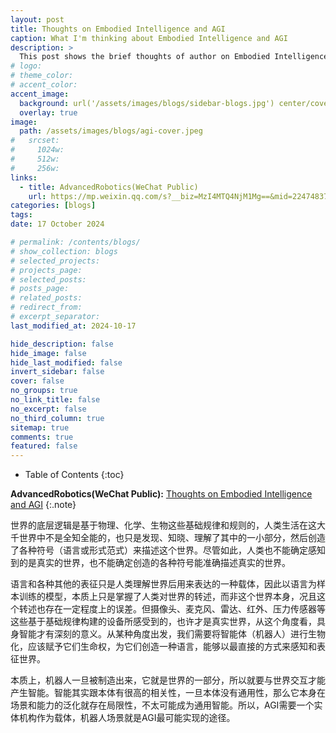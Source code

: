 ```yaml
---
layout: post
title: Thoughts on Embodied Intelligence and AGI
caption: What I'm thinking about Embodied Intelligence and AGI
description: >
  This post shows the brief thoughts of author on Embodied Intelligence and AGI so far.
# logo:
# theme_color:
# accent_color:
accent_image:
  background: url('/assets/images/blogs/sidebar-blogs.jpg') center/cover
  overlay: true
image:
  path: /assets/images/blogs/agi-cover.jpeg
#   srcset:
#     1024w:
#     512w:
#     256w:
links:
  - title: AdvancedRobotics(WeChat Public)
    url: https://mp.weixin.qq.com/s?__biz=MzI4MTQ4NjM1Mg==&mid=2247483722&idx=1&sn=2781618030c17feecfc40242ccc47f1b&chksm=eba93435dcdebd23eebd21120dbf00016982988bcaa1f65cd2034534cf8070ac39a698f8dc08&token=164270186&lang=zh_CN#rd
categories: [blogs]
tags:
date: 17 October 2024

# permalink: /contents/blogs/
# show_collection: blogs
# selected_projects:
# projects_page:
# selected_posts:
# posts_page:
# related_posts:
# redirect_from:
# excerpt_separator:
last_modified_at: 2024-10-17

hide_description: false
hide_image: false
hide_last_modified: false
invert_sidebar: false
cover: false
no_groups: true
no_link_title: false
no_excerpt: false
no_third_column: true
sitemap: true
comments: true
featured: false
---
```


- Table of Contents
{:toc}

**AdvancedRobotics(WeChat Public):** [Thoughts on Embodied Intelligence and AGI](https://mp.weixin.qq.com/s?__biz=MzI4MTQ4NjM1Mg==&mid=2247483722&idx=1&sn=2781618030c17feecfc40242ccc47f1b&chksm=eba93435dcdebd23eebd21120dbf00016982988bcaa1f65cd2034534cf8070ac39a698f8dc08&token=164270186&lang=zh_CN#rd)
{:.note}

世界的底层逻辑是基于物理、化学、生物这些基础规律和规则的，人类生活在这大千世界中不是全知全能的，也只是发现、知晓、理解了其中的一小部分，然后创造了各种符号（语言或形式范式）来描述这个世界。尽管如此，人类也不能确定感知到的是真实的世界，也不能确定创造的各种符号能准确描述真实的世界。

语言和各种其他的表征只是人类理解世界后用来表达的一种载体，因此以语言为样本训练的模型，本质上只是掌握了人类对世界的转述，而非这个世界本身，况且这个转述也存在一定程度上的误差。但摄像头、麦克风、雷达、红外、压力传感器等这些基于基础规律构建的设备所感受到的，也许才是真实世界，从这个角度看，具身智能才有深刻的意义。从某种角度出发，我们需要将智能体（机器人）进行生物化，应该赋予它们生命权，为它们创造一种语言，能够以最直接的方式来感知和表征世界。

本质上，机器人一旦被制造出来，它就是世界的一部分，所以就要与世界交互才能产生智能。智能其实跟本体有很高的相关性，一旦本体没有通用性，那么它本身在场景和能力的泛化就存在局限性，不太可能成为通用智能。所以，AGI需要一个实体机构作为载体，机器人场景就是AGI最可能实现的途径。
